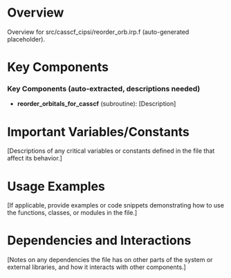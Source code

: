 # Overview

Overview for src/casscf_cipsi/reorder_orb.irp.f (auto-generated placeholder).

# Key Components

### Key Components (auto-extracted, descriptions needed)
- **reorder_orbitals_for_casscf** (subroutine): [Description]

# Important Variables/Constants

[Descriptions of any critical variables or constants defined in the file that affect its behavior.]

# Usage Examples

[If applicable, provide examples or code snippets demonstrating how to use the functions, classes, or modules in the file.]

# Dependencies and Interactions

[Notes on any dependencies the file has on other parts of the system or external libraries, and how it interacts with other components.]
